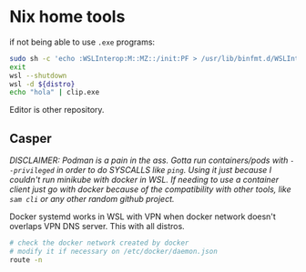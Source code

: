 # Nix home tools

if not being able to use `.exe` programs:

````bash
sudo sh -c 'echo :WSLInterop:M::MZ::/init:PF > /usr/lib/binfmt.d/WSLInterop.conf'
exit
wsl --shutdown
wsl -d ${distro}
echo "hola" | clip.exe
````

Editor is other repository.

## Casper

*DISCLAIMER: Podman is a pain in the ass. Gotta run containers/pods with `--privileged` in order to do SYSCALLS like `ping`. Using it just because I couldn't run minikube with docker in WSL. If needing to use a container client just go with docker because of the compatibility with other tools, like `sam cli` or any other random github project.*

Docker systemd works in WSL with VPN when docker network doesn't overlaps VPN DNS server. This with all distros.

````bash
# check the docker network created by docker
# modify it if necessary on /etc/docker/daemon.json
route -n
````

[1]: https://gist.github.com/adisbladis/187204cb772800489ee3dac4acdd9947
